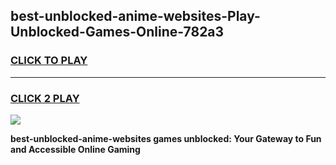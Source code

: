
## best-unblocked-anime-websites-Play-Unblocked-Games-Online-782a3
<h3>
<a href="https://premium76.site?title=best-unblocked-anime-websites&ref=25A">CLICK TO PLAY</a></h3>
<hr>

<h3>
<a href="https://premium76.site?title=best-unblocked-anime-websites&ref=25A">CLICK 2 PLAY</a>
  
</h3>

<a href="https://premium76.site?title=best-unblocked-anime-websites&ref=25A"><img src="https://clearcache.store/games.png"></a>


**best-unblocked-anime-websites games unblocked: Your Gateway to Fun and Accessible Online Gaming**
